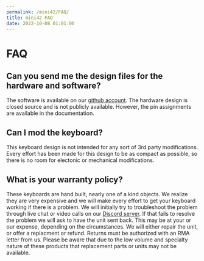 ```yaml
---
permalink: /mini42/FAQ/
title: mini42 FAQ
date: 2022-10-08 01:01:00
---
```

# FAQ
## Can you send me the design files for the hardware and software?
The software is available on our [github account](https://github.com/controller-works). The hardware design is closed source and is not publicly available. However, the pin assignments are available in the documentation.

## Can I mod the keyboard?
This keyboard design is not intended for any sort of 3rd party modifications. Every effort has been made for this design to be as compact as possible, so there is no room for electonic or mechanical modifications.

## What is your warranty policy?
These keyboards are hand built, nearly one of a kind objects. We realize they are very expensive and we will make every effort to get your keyboard working if there is a problem. We will initially try to troubleshoot the problem through live chat or video calls on our [Discord server](https://discord.gg/QHN5gpPW2z). If that fails to resolve the problem we will ask to have the unit sent back. This may be at your or our expense, depending on the circumstances. We will either repair the unit, or offer a replacment or refund. Returns must be authorized with an RMA letter from us. Please be aware that due to the low volume and specialty nature of these products that replacement parts or units may not be available.